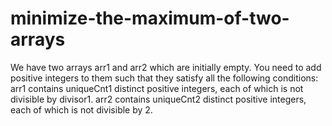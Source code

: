 # minimize-the-maximum-of-two-arrays
We have two arrays arr1 and arr2 which are initially empty. You need to add positive integers to them such that they satisfy all the following conditions:  arr1 contains uniqueCnt1 distinct positive integers, each of which is not divisible by divisor1. arr2 contains uniqueCnt2 distinct positive integers, each of which is not divisible by 2.
